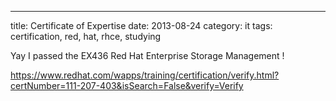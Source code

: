 ---
title: Certificate of Expertise
date: 2013-08-24
category: it
tags: certification, red, hat, rhce, studying

Yay I passed the EX436 Red Hat Enterprise Storage Management !

<https://www.redhat.com/wapps/training/certification/verify.html?certNumber=111-207-403&isSearch=False&verify=Verify>
